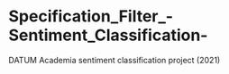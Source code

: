 # Specification_Filter_-Sentiment_Classification-
DATUM Academia sentiment classification project (2021)
